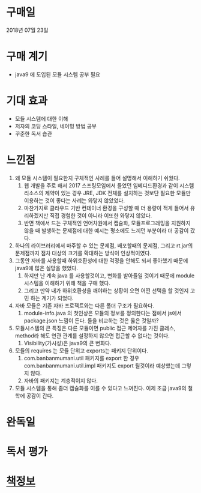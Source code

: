 # 구매일
2018년 07월 23일
# 구매 계기
* java9 에 도입된 모듈 시스템 공부 필요
# 기대 효과
* 모듈 시스템에 대한 이해
* 저자의 코딩 스타일, 네이밍 방법 공부
* 꾸준한 독서 습관
# 느낀점
1. 왜 모듈 시스템이 필요한지 구체적인 사례를 들어 설명해서 이해하기 쉬웠다.
    1. 웹 개발을 주로 해서 2017 스프링모임에서 들었던 임베디드환경과 같이 시스템 리소스의 제약이 있는 경우 JRE, JDK 전체를 설치하는 것보단 필요한 모듈만 이용하는 것이 좋다는 사례는 와닿지 않았었다. 
    1. 마찬가지로 클라우드 기반 컨테이너 환경을 구성할 때 더 용량이 적게 들어서 유리하겠지만 직접 경험한 것이 아니라 이또한 와닿지 않았다.
    1. 반면 책에서 드는 구체적인 언어차원에서 캡슐화, 모듈프로그래밍을 지원하지 않을 때 발생하는 문제점에 대한 예시는 평소에도 느끼던 부분이라 더 공감이 갔다.
1. 하나의 라이브러리에서 마주할 수 있는 문제점, 배포할때의 문제점, 그리고 rt.jar의 문제점까지 점차 대상의 크기를 확대하는 방식이 인상적이였다.
1. 그동안 자바를 사용할때 하위호환성에 대한 걱정을 안해도 되서 좋아했기 때문에 java9에 많은 실망을 했었다. 
    1. 하지만 난 계속 java 를 사용할것이고, 변화를 받아들일 것이기 때문에 module 시스템을 이해하기 위해 책을 구매 했다. 
    1. 그리고 만약 내가 하위호환성을 깨야하는 상황이 오면 어떤 선택을 할 것인지 고민 하는 계기가 되었다.
1. 자바 모듈은 기존 자바 프로젝트와는 다른 폴더 구조가 필요하다.
    1. module-info.java 의 첫인상은 모듈의 정보를 정의한다는 점에서 js에서 package.json 느낌이 든다. 둘을 비교하는 것은 옳은 것일까?
1. 모듈시스템의 큰 특징은 다른 모듈이면 public 접근 제어자를 가진 클레스, method라 해도 연관 관계를 설정하지 않으면 접근할 수 없다는 것이다.
    1. Visibility(가시성)은 java9의 큰 변화다.
1. 모듈의 requires 는 모듈 단위고 exports는 패키지 단위이다.
    1. com.banbanmumani.util 패키지를 export 한 경우 com.banbanmumani.util.impl 패키지도 export 될것이라 예상했는데 그렇지 않다. 
    1. 자바의 패키지는 계층적이지 않다.
1. 모듈 시스템을 통해 좀더 캡슐화를 이를 수 있다고 느껴진다. 이제 조금 java9의 철학에 공감이 간다.

# 완독일
# 독서 평가
# [책정보](http://www.hanbit.co.kr/store/books/look.php?p_code=B7608640342)
